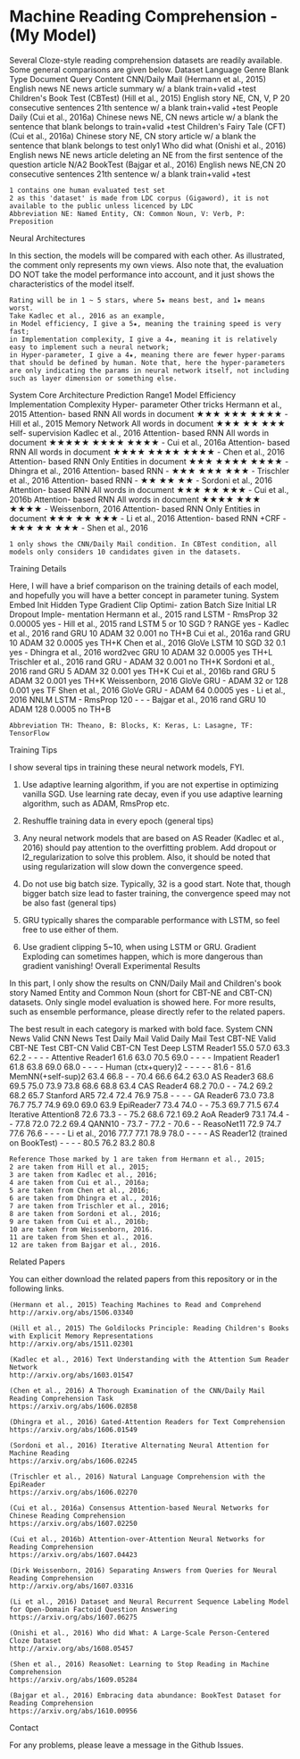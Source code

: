# Machine Reading Comprehension - (My Model)



Several Cloze-style reading comprehension datasets are readily available. Some general comparisons are given below.
Dataset 	Language 	Genre 	Blank
Type 	Document 	Query 	Content
CNN/Daily Mail
(Hermann et al., 2015) 	English 	news 	NE 	news article 	summary w/
a blank 	train+valid
+test
Children's Book Test (CBTest)
(Hill et al., 2015) 	English 	story 	NE, CN,
V, P 	20 consecutive
sentences 	21th sentence w/
a blank 	train+valid
+test
People Daily
(Cui et al., 2016a) 	Chinese 	news 	NE, CN 	news article w/
a blank 	the sentence that
blank belongs to 	train+valid
+test
Children's Fairy Tale (CFT)
(Cui et al., 2016a) 	Chinese 	story 	NE, CN 	story article w/
a blank 	the sentence that
blank belongs to 	test only1
Who did what
(Onishi et al., 2016) 	English 	news 	NE 	news article 	deleting an NE from the first sentence of the question article 	N/A2
BookTest
(Bajgar et al., 2016) 	English 	news 	NE,CN 	20 consecutive
sentences 	21th sentence w/
a blank 	train+valid
+test

    1 contains one human evaluated test set
    2 as this 'dataset' is made from LDC corpus (Gigaword), it is not available to the public unless licenced by LDC
    Abbreviation NE: Named Entity, CN: Common Noun, V: Verb, P: Preposition

Neural Architectures

In this section, the models will be compared with each other. As illustrated, the comment only represents my own views. Also note that, the evaluation DO NOT take the model performance into account, and it just shows the characteristics of the model itself.

    Rating will be in 1 ~ 5 stars, where 5★ means best, and 1★ means worst.
    Take Kadlec et al., 2016 as an example,
    in Model efficiency, I give a 5★, meaning the training speed is very fast;
    in Implementation complexity, I give a 4★, meaning it is relatively easy to implement such a neural network;
    in Hyper-parameter, I give a 4★, meaning there are fewer hyper-params that should be defined by human. Note that, here the hyper-parameters are only indicating the params in neural network itself, not including such as layer dimension or something else.

System 	Core
Architecture 	Prediction
Range1 	Model
Efficiency 	Implementation
Complexity 	Hyper-
parameter 	Other
tricks
Hermann et al., 2015 	Attention-
based RNN 	All words in
document 	★★★ 	★★★ 	★★★★ 	-
Hill et al., 2015 	Memory
Network 	All words in
document 	★★★ 	★★ 	★★★ 	self-
supervision
Kadlec et al., 2016 	Attention-
based RNN 	All words in
document 	★★★★★ 	★★★★ 	★★★★ 	-
Cui et al., 2016a 	Attention-
based RNN 	All words in
document 	★★★★ 	★★★★ 	★★★★ 	-
Chen et al., 2016 	Attention-
based RNN 	Only Entities in
document 	★★★ 	★★★★ 	★★★★ 	-
Dhingra et al., 2016 	Attention-
based RNN 	- 	★★★ 	★★★ 	★★★ 	-
Trischler et al., 2016 	Attention-
based RNN 	- 	★★ 	★★ 	★★ 	-
Sordoni et al., 2016 	Attention-
based RNN 	All words in
document 	★★★ 	★★ 	★★★ 	-
Cui et al., 2016b 	Attention-
based RNN 	All words in
document 	★★★★ 	★★★ 	★★★★ 	-
Weissenborn, 2016 	Attention-
based RNN 	Only Entities in
document 	★★★ 	★★ 	★★★ 	-
Li et al., 2016 	Attention-
based RNN
+CRF 	- 	★★★ 	★★ 	★★★ 	-
Shen et al., 2016 						

    1 only shows the CNN/Daily Mail condition. In CBTest condition, all models only considers 10 candidates given in the datasets.

Training Details

Here, I will have a brief comparison on the training details of each model, and hopefully you will have a better concept in parameter tuning.
System 	Embed
Init 	Hidden
Type 	Gradient
Clip 	Optimi-
zation 	Batch
Size 	Initial
LR 	Dropout 	Imple-
mentation
Hermann et al., 2015 	rand 	LSTM 	- 	RmsProp 	32 	0.00005 	yes 	-
Hill et al., 2015 	rand 	LSTM 	5 or 10 	SGD 	? 	RANGE 	yes 	-
Kadlec et al., 2016 	rand 	GRU 	10 	ADAM 	32 	0.001 	no 	TH+B
Cui et al., 2016a 	rand 	GRU 	10 	ADAM 	32 	0.0005 	yes 	TH+K
Chen et al., 2016 	GloVe 	LSTM 	10 	SGD 	32 	0.1 	yes 	-
Dhingra et al., 2016 	word2vec 	GRU 	10 	ADAM 	32 	0.0005 	yes 	TH+L
Trischler et al., 2016 	rand 	GRU 	- 	ADAM 	32 	0.001 	no 	TH+K
Sordoni et al., 2016 	rand 	GRU 	5 	ADAM 	32 	0.001 	yes 	TH+K
Cui et al., 2016b 	rand 	GRU 	5 	ADAM 	32 	0.001 	yes 	TH+K
Weissenborn, 2016 	GloVe 	GRU 	- 	ADAM 	32 or 128 	0.001 	yes 	TF
Shen et al., 2016 	GloVe 	GRU 	- 	ADAM 	64 	0.0005 	yes 	-
Li et al., 2016 	NNLM 	LSTM 	- 	RmsProp 	120 	- 	- 	-
Bajgar et al., 2016 	rand 	GRU 	10 	ADAM 	128 	0.0005 	no 	TH+B

    Abbreviation TH: Theano, B: Blocks, K: Keras, L: Lasagne, TF: TensorFlow

Training Tips

I show several tips in training these neural network models, FYI.

1) Use adaptive learning algorithm, if you are not expertise in optimizing vanilla SGD. Use learning rate decay, even if you use adaptive learning algorithm, such as ADAM, RmsProp etc.

2) Reshuffle training data in every epoch (general tips)

3) Any neural network models that are based on AS Reader (Kadlec et al., 2016) should pay attention to the overfitting problem. Add dropout or l2_regularization to solve this problem. Also, it should be noted that using regularization will slow down the convergence speed.

4) Do not use big batch size. Typically, 32 is a good start. Note that, though bigger batch size lead to faster training, the convergence speed may not be also fast (general tips)

5) GRU typically shares the comparable performance with LSTM, so feel free to use either of them.

6) Use gradient clipping 5~10, when using LSTM or GRU. Gradient Exploding can sometimes happen, which is more dangerous than gradient vanishing!
Overall Experimental Results

In this part, I only show the results on CNN/Daily Mail and Children's book story Named Entity and Common Noun (short for CBT-NE and CBT-CN) datasets. Only single model evaluation is showed here. For more results, such as ensemble performance, please directly refer to the related papers.

The best result in each category is marked with bold face.
System 	CNN News
Valid 	CNN News
Test 	Daily Mail
Valid 	Daily Mail
Test 	CBT-NE
Valid 	CBT-NE
Test 	CBT-CN
Valid 	CBT-CN
Test
Deep LSTM Reader1 	55.0 	57.0 	63.3 	62.2 	- 	- 	- 	-
Attentive Reader1 	61.6 	63.0 	70.5 	69.0 	- 	- 	- 	-
Impatient Reader1 	61.8 	63.8 	69.0 	68.0 	- 	- 	- 	-
Human (ctx+query)2 	- 	- 	- 	- 	- 	81.6 	- 	81.6
MemNN(+self-sup)2 	63.4 	66.8 	- 	- 	70.4 	66.6 	64.2 	63.0
AS Reader3 	68.6 	69.5 	75.0 	73.9 	73.8 	68.6 	68.8 	63.4
CAS Reader4 	68.2 	70.0 	- 	- 	74.2 	69.2 	68.2 	65.7
Stanford AR5 	72.4 	72.4 	76.9 	75.8 	- 	- 	- 	-
GA Reader6 	73.0 	73.8 	76.7 	75.7 	74.9 	69.0 	69.0 	63.9
EpiReader7 	73.4 	74.0 	- 	- 	75.3 	69.7 	71.5 	67.4
Iterative Attention8 	72.6 	73.3 	- 	- 	75.2 	68.6 	72.1 	69.2
AoA Reader9 	73.1 	74.4 	- 	- 	77.8 	72.0 	72.2 	69.4
QANN10 	- 	73.7 	- 	77.2 	- 	70.6 	- 	-
ReasoNet11 	72.9 	74.7 	77.6 	76.6 	- 	- 	- 	-
Li et al., 2016 	77.7 	77.1 	78.9 	78.0 	- 	- 	- 	-
AS Reader12
(trained on BookTest) 	- 	- 	- 	- 	80.5 	76.2 	83.2 	80.8

    Reference Those marked by 1 are taken from Hermann et al., 2015;
    2 are taken from Hill et al., 2015;
    3 are taken from Kadlec et al., 2016;
    4 are taken from Cui et al., 2016a;
    5 are taken from Chen et al., 2016;
    6 are taken from Dhingra et al., 2016;
    7 are taken from Trischler et al., 2016;
    8 are taken from Sordoni et al., 2016;
    9 are taken from Cui et al., 2016b;
    10 are taken from Weissenborn, 2016.
    11 are taken from Shen et al., 2016.
    12 are taken from Bajgar et al., 2016.

Related Papers

You can either download the related papers from this repository or in the following links.

    (Hermann et al., 2015) Teaching Machines to Read and Comprehend
    http://arxiv.org/abs/1506.03340

    (Hill et al., 2015) The Goldilocks Principle: Reading Children's Books with Explicit Memory Representations
    http://arxiv.org/abs/1511.02301

    (Kadlec et al., 2016) Text Understanding with the Attention Sum Reader Network
    http://arxiv.org/abs/1603.01547

    (Chen et al., 2016) A Thorough Examination of the CNN/Daily Mail Reading Comprehension Task
    https://arxiv.org/abs/1606.02858

    (Dhingra et al., 2016) Gated-Attention Readers for Text Comprehension
    https://arxiv.org/abs/1606.01549

    (Sordoni et al., 2016) Iterative Alternating Neural Attention for Machine Reading
    https://arxiv.org/abs/1606.02245

    (Trischler et al., 2016) Natural Language Comprehension with the EpiReader
    https://arxiv.org/abs/1606.02270

    (Cui et al., 2016a) Consensus Attention-based Neural Networks for Chinese Reading Comprehension
    https://arxiv.org/abs/1607.02250

    (Cui et al., 2016b) Attention-over-Attention Neural Networks for Reading Comprehension
    https://arxiv.org/abs/1607.04423

    (Dirk Weissenborn, 2016) Separating Answers from Queries for Neural Reading Comprehension
    http://arxiv.org/abs/1607.03316

    (Li et al., 2016) Dataset and Neural Recurrent Sequence Labeling Model for Open-Domain Factoid Question Answering
    https://arxiv.org/abs/1607.06275

    (Onishi et al., 2016) Who did What: A Large-Scale Person-Centered Cloze Dataset
    http://arxiv.org/abs/1608.05457

    (Shen et al., 2016) ReasoNet: Learning to Stop Reading in Machine Comprehension
    https://arxiv.org/abs/1609.05284

    (Bajgar et al., 2016) Embracing data abundance: BookTest Dataset for Reading Comprehension
    https://arxiv.org/abs/1610.00956

Contact

For any problems, please leave a message in the Github Issues.


